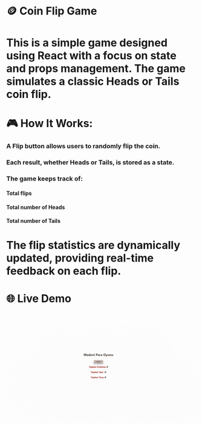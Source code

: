 # 🪙 Coin Flip Game

<h1>This is a simple game designed using React with a focus on state and props management. The game simulates a classic Heads or Tails coin flip.</h1>

# 🎮 How It Works:

<h3> A Flip button allows users to randomly flip the coin.</h3>
<h3> Each result, whether Heads or Tails, is stored as a state.</h3>
<h3> The game keeps track of:</h3>

<h4>Total flips</h4>
<h4>Total number of Heads</h4>
<h4>Total number of Tails</h4>

<h1>The flip statistics are dynamically updated, providing real-time feedback on each flip. </h1>

# 🌐 Live Demo

![](ytgame.gif)
